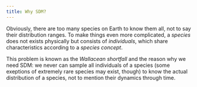 ```yaml
---
title: Why SDM?
---
```


Obviously, there are too many species on Earth to know them all, not to say their distribution ranges. 
To make things even more complicated, a _species_ does not exists physically but consists of _individuals_, which share characteristics according to a _species concept_.

This problem is known as the _Wallacean shortfall_ and the reason why we need SDM: we never can sample all individuals of a species (some exeptions of extremely rare species may exist, though) to know the actual distribution of a species, not to mention their dynamics through time. 


<!--
## extend some day
-->
